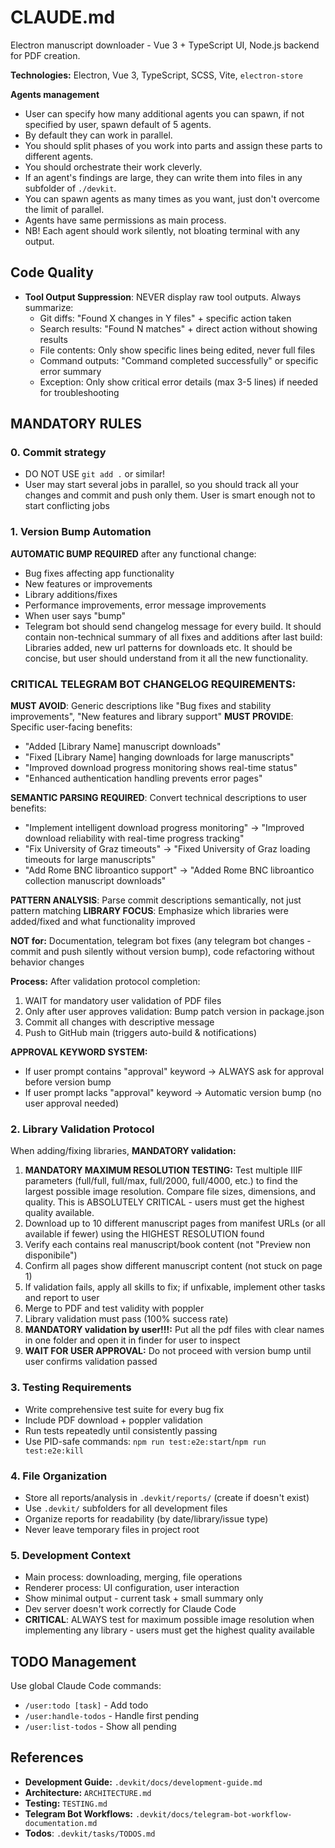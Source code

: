 # CLAUDE.md

Electron manuscript downloader - Vue 3 + TypeScript UI, Node.js backend for PDF creation.

**Technologies:** Electron, Vue 3, TypeScript, SCSS, Vite, `electron-store`

**Agents management**
- User can specify how many additional agents you can spawn, if not specified by user, spawn default of 5 agents. 
- By default they can work in parallel. 
- You should split phases of you work into parts and assign these parts to different agents. 
- You should orchestrate their work cleverly. 
- If an agent's findings are large, they can write them into files in any subfolder of `./devkit`. 
- You can spawn agents as many times as you want, just don't overcome the limit of parallel. 
- Agents have same permissions as main process.
- NB! Each agent should work silently, not bloating terminal with any output. 

## Code Quality
- **Tool Output Suppression**: NEVER display raw tool outputs. Always summarize:
  - Git diffs: "Found X changes in Y files" + specific action taken
  - Search results: "Found N matches" + direct action without showing results  
  - File contents: Only show specific lines being edited, never full files
  - Command outputs: "Command completed successfully" or specific error summary
  - Exception: Only show critical error details (max 3-5 lines) if needed for troubleshooting

## MANDATORY RULES

### 0. Commit strategy
- DO NOT USE `git add .` or similar!
- User may start several jobs in parallel, so you should track all your changes and commit and push only them. User is smart enough not to start conflicting jobs

### 1. Version Bump Automation
**AUTOMATIC BUMP REQUIRED** after any functional change:
- Bug fixes affecting app functionality
- New features or improvements 
- Library additions/fixes
- Performance improvements, error message improvements
- When user says "bump"
- Telegram bot should send changelog message for every build. It should contain non-technical summary of all fixes and additions after last build: Libraries added, new url patterns for downloads etc. It should be concise, but user should understand from it all the new functionality.

### CRITICAL TELEGRAM BOT CHANGELOG REQUIREMENTS:
**MUST AVOID**: Generic descriptions like "Bug fixes and stability improvements", "New features and library support"
**MUST PROVIDE**: Specific user-facing benefits:
- "Added [Library Name] manuscript downloads"  
- "Fixed [Library Name] hanging downloads for large manuscripts"
- "Improved download progress monitoring shows real-time status"
- "Enhanced authentication handling prevents error pages"

**SEMANTIC PARSING REQUIRED**: Convert technical descriptions to user benefits:
- "Implement intelligent download progress monitoring" → "Improved download reliability with real-time progress tracking"
- "Fix University of Graz timeouts" → "Fixed University of Graz loading timeouts for large manuscripts"  
- "Add Rome BNC libroantico support" → "Added Rome BNC libroantico collection manuscript downloads"

**PATTERN ANALYSIS**: Parse commit descriptions semantically, not just pattern matching
**LIBRARY FOCUS**: Emphasize which libraries were added/fixed and what functionality improved

**NOT for:** Documentation, telegram bot fixes (any telegram bot changes - commit and push silently without version bump), code refactoring without behavior changes

**Process:** After validation protocol completion:
1. WAIT for mandatory user validation of PDF files
2. Only after user approves validation: Bump patch version in package.json
3. Commit all changes with descriptive message  
4. Push to GitHub main (triggers auto-build & notifications)

**APPROVAL KEYWORD SYSTEM:**
- If user prompt contains "approval" keyword → ALWAYS ask for approval before version bump
- If user prompt lacks "approval" keyword → Automatic version bump (no user approval needed)

### 2. Library Validation Protocol  
When adding/fixing libraries, **MANDATORY validation:**
1. **MANDATORY MAXIMUM RESOLUTION TESTING:** Test multiple IIIF parameters (full/full, full/max, full/2000, full/4000, etc.) to find the largest possible image resolution. Compare file sizes, dimensions, and quality. This is ABSOLUTELY CRITICAL - users must get the highest quality available.
2. Download up to 10 different manuscript pages from manifest URLs (or all available if fewer) using the HIGHEST RESOLUTION found
3. Verify each contains real manuscript/book content (not "Preview non disponibile")
4. Confirm all pages show different manuscript content (not stuck on page 1)
5. If validation fails, apply all skills to fix; if unfixable, implement other tasks and report to user
6. Merge to PDF and test validity with poppler
7. Library validation must pass (100% success rate)
8. **MANDATORY validation by user!!!:** Put all the pdf files with clear names in one folder and open it in finder for user to inspect
9. **WAIT FOR USER APPROVAL:** Do not proceed with version bump until user confirms validation passed

### 3. Testing Requirements
- Write comprehensive test suite for every bug fix
- Include PDF download + poppler validation
- Run tests repeatedly until consistently passing
- Use PID-safe commands: `npm run test:e2e:start`/`npm run test:e2e:kill`

### 4. File Organization
- Store all reports/analysis in `.devkit/reports/` (create if doesn't exist)
- Use `.devkit/` subfolders for all development files
- Organize reports for readability (by date/library/issue type)
- Never leave temporary files in project root

### 5. Development Context
- Main process: downloading, merging, file operations
- Renderer process: UI configuration, user interaction  
- Show minimal output - current task + small summary only
- Dev server doesn't work correctly for Claude Code
- **CRITICAL**: ALWAYS test for maximum possible image resolution when implementing any library - users must get the highest quality available

## TODO Management
Use global Claude Code commands:
- `/user:todo [task]` - Add todo
- `/user:handle-todos` - Handle first pending
- `/user:list-todos` - Show all pending

## References
- **Development Guide:** `.devkit/docs/development-guide.md`
- **Architecture:** `ARCHITECTURE.md`
- **Testing:** `TESTING.md`
- **Telegram Bot Workflows:** `.devkit/docs/telegram-bot-workflow-documentation.md`
- **Todos**: `.devkit/tasks/TODOS.md`